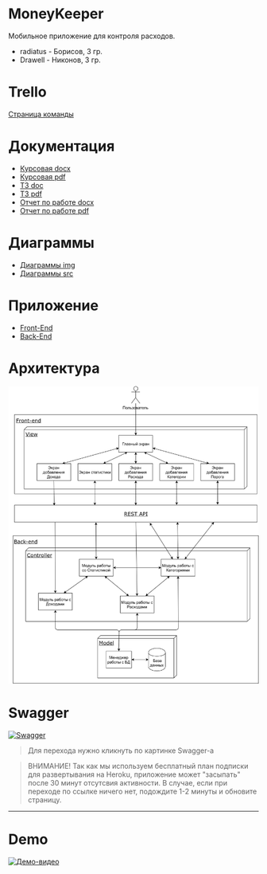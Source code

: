 # MoneyKeeper

Мобильное приложение для контроля расходов.

 - radiatus - Борисов, 3 гр.
 - Drawell - Никонов, 3 гр.

# Trello

[Страница команды](https://trello.com/b/ymq1o1vV)

# Документация

- [Курсовая docx](./Documents/Project.docx)
- [Курсовая pdf](./Documents/Project.pdf)
- [ТЗ doc](./Documents/TZ.doc)
- [ТЗ pdf](./Documents/TZ.pdf)
- [Отчет по работе docx](./Documents/Otchet_po_rabote.docx)
- [Отчет по работе pdf](./Documents/Otchet_po_rabote.pdf)

# Диаграммы

- [Диаграммы img](./Diagrams/img/)
- [Диаграммы src](./Diagrams/src/)

# Приложение

- [Front-End](./MoneyKeeper/)
- [Back-End](https://github.com/Drawell/MoneyKeeperSpring)

# Архитектура

[![Архитектура](./Diagrams/img/Architecture.png)](./Diagrams/img/Architecture.png)

# Swagger

[![Swagger](https://habrastorage.org/webt/rx/oo/dk/rxoodkkmw-pkzgffxidjs-f55ag.png)](https://money-keeper-spring.herokuapp.com/swagger-ui.html)
>Для перехода нужно кликнуть по картинке Swagger-а

>ВНИМАНИЕ! Так как мы используем бесплатный план подписки для развертывания на Heroku, приложение может "засыпать" после 30 минут отсутсвия активности. В случае, если при переходе по ссылке ничего нет, подождите 1-2 минуты и обновите страницу.
----
# Demo
[![Демо-видео](http://www.picshare.ru/uploads/190602/N1LeHyYWzy.jpg)](https://yadi.sk/i/YLgq0erBMH0RpQ)
